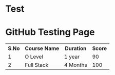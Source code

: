 # Test
<h1>GitHub Testing Page</h1>
<table>
  <tr>
    <th>S.No</th>
    <th>Course Name</th>
    <th>Duration</th>
    <th>Score</th>
  </tr>
  <tr>
    <td>1</td>
    <td>O Level</td>
    <td>1 year</td>
    <td>90</td>
  </tr>
  <tr>
    <td>2</td>
    <td>Full Stack</td>
    <td>4 Months</td>
    <td>100</td>
  </tr>
  
</table>
